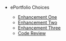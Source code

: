 - ePortfolio Choices

    - [Enhancement One](enhancementone.md)
    - [Enhancement Two](enhancementtwo.md)
    - [Enhancement Three](enhancementthree.md)
    - [Code Review](codereview.md)